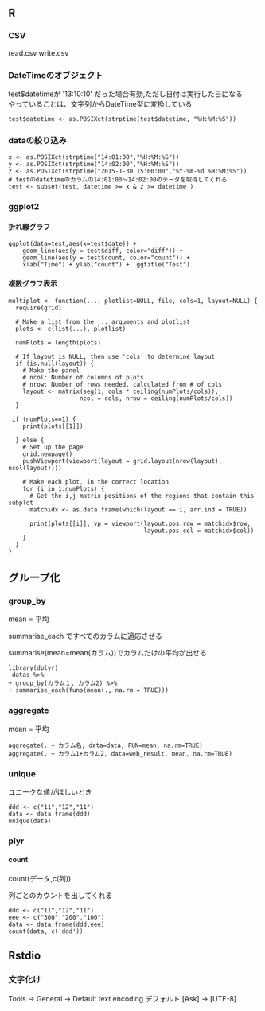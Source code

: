 
## R

### CSV

read.csv
write.csv

### DateTimeのオブジェクト

test$datetimeが '13:10:10' だった場合有効,ただし日付は実行した日になる  
やっていることは、文字列からDateTime型に変換している

```{r}
test$datetime <- as.POSIXct(strptime(test$datetime, "%H:%M:%S"))
```

### dataの絞り込み

```
x <- as.POSIXct(strptime("14:01:00","%H:%M:%S"))
y <- as.POSIXct(strptime("14:02:00","%H:%M:%S"))
z <- as.POSIXct(strptime("2015-1-30 15:00:00","%Y-%m-%d %H:%M:%S"))
# testのdatetimeのカラムの14:01:00～14:02:00のデータを取得してくれる
test <- subset(test, datetime >= x & z >= datetime )
```

### ggplot2

#### 折れ線グラフ

```
ggplot(data=test,aes(x=test$date)) +
    geom_line(aes(y = test$diff, color="diff")) +
    geom_line(aes(y = test$count, color="count")) +
    xlab("Time") + ylab("count") +  ggtitle("Test")
```

#### 複数グラフ表示

```
multiplot <- function(..., plotlist=NULL, file, cols=1, layout=NULL) {
  require(grid)

  # Make a list from the ... arguments and plotlist
  plots <- c(list(...), plotlist)

  numPlots = length(plots)

  # If layout is NULL, then use 'cols' to determine layout
  if (is.null(layout)) {
    # Make the panel
    # ncol: Number of columns of plots
    # nrow: Number of rows needed, calculated from # of cols
    layout <- matrix(seq(1, cols * ceiling(numPlots/cols)),
                    ncol = cols, nrow = ceiling(numPlots/cols))
  }

 if (numPlots==1) {
    print(plots[[1]])

  } else {
    # Set up the page
    grid.newpage()
    pushViewport(viewport(layout = grid.layout(nrow(layout), ncol(layout))))

    # Make each plot, in the correct location
    for (i in 1:numPlots) {
      # Get the i,j matrix positions of the regions that contain this subplot
      matchidx <- as.data.frame(which(layout == i, arr.ind = TRUE))

      print(plots[[i]], vp = viewport(layout.pos.row = matchidx$row,
                                      layout.pos.col = matchidx$col))
    }
  }
}
```

## グループ化

### group_by

mean = 平均

summarise_each ですべてのカラムに適応させる

summarise(mean=mean(カラム))でカラムだけの平均が出せる

```{r}
library(dplyr)
 datas %>%
+ group_by(カラム１, カラム2) %>%
+ summarise_each(funs(mean(., na.rm = TRUE)))
```

### aggregate

mean = 平均
```
aggregate(. ~ カラム名, data=data, FUN=mean, na.rm=TRUE) 
aggregate(. ~ カラム1+カラム2, data=web_result, mean, na.rm=TRUE)
```

### unique

ユニークな値がほしいとき

```
ddd <- c("11","12","11")
data <- data.frame(ddd)
unique(data)
```

### plyr

#### count

count(データ,c(列))

列ごとのカウントを出してくれる

```
ddd <- c("11","12","11")
eee <- c("300","200","100")
data <- data.frame(ddd,eee)
count(data, c('ddd'))
```

## Rstdio

### 文字化け

Tools -> General -> Default text encoding
デフォルト [Ask] -> [UTF-8]


